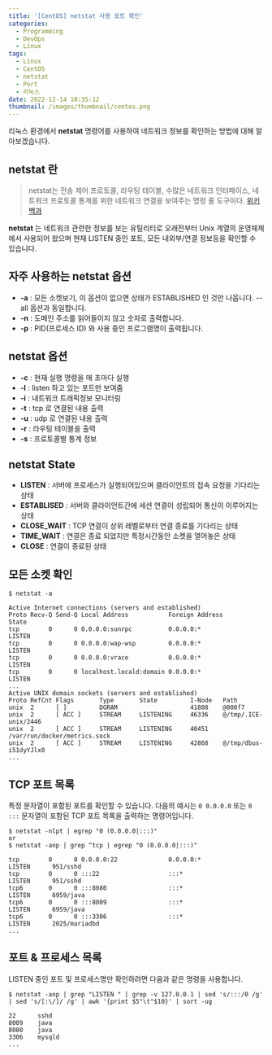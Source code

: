 ```yaml
---
title: '[CentOS] netstat 사용 포트 확인'
categories:
  - Programming
  - DevOps
  - Linux
tags:
  - Linux
  - CentOS
  - netstat
  - Port
  - 리눅스
date: 2022-12-14 10:35:12
thumbnail: /images/thumbnail/centos.png
---
```


리눅스 환경에서 **netstat** 명령어를 사용하여 네트워크 정보를 확인하는 방법에 대해 알아보겠습니다.

## netstat 란

> netstat는 전송 제어 프로토콜, 라우팅 테이블, 수많은 네트워크 인터페이스, 네트워크 프로토콜 통계를 위한 네트워크 연결을 보여주는 명령 줄 도구이다.
> [위키백과](https://ko.wikipedia.org/wiki/Netstat)

**netstat** 는 네트워크 관련한 정보를 보는 유틸리티로 오래전부터 Unix 계열의 운영체제에서 사용되어 왔으며 현재 LISTEN 중인 포트, 모든 내외부/연결 정보등을 확인할 수 있습니다.

## 자주 사용하는 netstat 옵션

- **-a** : 모든 소켓보기, 이 옵션이 없으면 상태가 ESTABLISHED 인 것만 나옵니다. --all 옵션과 동일합니다.
- **-n** : 도메인 주소를 읽어들이지 않고 숫자로 출력합니다.
- **-p** : PID(프로세스 ID) 와 사용 중인 프로그램명이 출력됩니다.

## netstat 옵션

- **-c** : 현재 실행 명령을 매 초마다 실행
- **-l** : listen 하고 있는 포트만 보여줌
- **-i** : 내트워크 트래픽정보 모니터링
- **-t** : tcp 로 연결된 내용 출력
- **-u** : udp 로 연결된 내용 출력
- **-r** : 라우팅 테이블을 출력
- **-s** : 프로토콜별 통계 정보

## netstat State

- **LISTEN** : 서버에 프로세스가 실행되어있으며 클라이언트의 접속 요청을 기다리는 상태
- **ESTABLISED** : 서버와 클라이언트간에 세션 연결이 성립되어 통신이 이루어지는 상태
- **CLOSE_WAIT** : TCP 연결이 상위 레벨로부터 연결 종료를 기다리는 상태
- **TIME_WAIT** : 연결은 종료 되었지만 특정시간동안 소켓을 열어놓은 상태
- **CLOSE** : 연결이 종료된 상태

## 모든 소켓 확인

```shell
$ netstat -a

Active Internet connections (servers and established)
Proto Recv-Q Send-Q Local Address           Foreign Address         State
tcp        0      0 0.0.0.0:sunrpc          0.0.0.0:*               LISTEN
tcp        0      0 0.0.0.0:wap-wsp         0.0.0.0:*               LISTEN
tcp        0      0 0.0.0.0:vrace           0.0.0.0:*               LISTEN
tcp        0      0 localhost.locald:domain 0.0.0.0:*               LISTEN
...
Active UNIX domain sockets (servers and established)
Proto RefCnt Flags       Type       State         I-Node   Path
unix  2      [ ]         DGRAM                    41808    @000f7
unix  2      [ ACC ]     STREAM     LISTENING     46336    @/tmp/.ICE-unix/2446
unix  2      [ ACC ]     STREAM     LISTENING     40451    /var/run/docker/metrics.sock
unix  2      [ ACC ]     STREAM     LISTENING     42868    @/tmp/dbus-i51dyYJlx0
...
```

## TCP 포트 목록

특정 문자열이 포함된 포트를 확인할 수 있습니다. 다음의 예시는 `0 0.0.0.0` 또는 `0 :::` 문자열이 포함된 TCP 포트 목록을 출력하는 명령어입니다.

```shell
$ netstat -nlpt | egrep "0 (0.0.0.0|:::)"
or
$ netstat -anp | grep ^tcp | egrep "0 (0.0.0.0|:::)"

tcp        0      0 0.0.0.0:22              0.0.0.0:*               LISTEN      951/sshd
tcp        0      0 :::22                   :::*                    LISTEN      951/sshd
tcp6       0      0 :::8080                 :::*                    LISTEN      6959/java
tcp6       0      0 :::8009                 :::*                    LISTEN      6959/java
tcp6       0      0 :::3306                 :::*                    LISTEN      2025/mariadbd
...
```

## 포트 & 프로세스 목록

LISTEN 중인 포트 및 프로세스명만 확인하려면 다음과 같은 명령을 사용합니다.

```shell
$ netstat -anp | grep "LISTEN " | grep -v 127.0.0.1 | sed 's/:::/0 /g' | sed 's/[:\/]/ /g' | awk '{print $5"\t"$10}' | sort -ug

22      sshd
8009    java
8080    java
3306    mysqld
...
```

